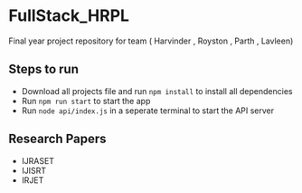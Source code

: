 # FullStack_HRPL
Final year project repository for team ( Harvinder , Royston , Parth , Lavleen)

## Steps to run
- Download all projects file and run <code>npm install</code> to install all dependencies
- Run <code>npm run start</code> to start the app
- Run <code>node api/index.js</code> in a seperate terminal to start the API server

## Research Papers
- IJRASET
- IJISRT
- IRJET
